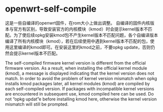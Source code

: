 # openwrt-self-compile
这是一些自编译的openwrt固件，在rom大小上做出调整。
自编译的固件内核版本与官方有区别，导致安装官方的内核模块（kmod）时会提示kernel版本不匹配。为了使后续opkg安装kmod包不产生kernel版本不匹配问题，各个自编译版本编译了所有内核模块（kmod），若在后续使用中遇到kernel版本不匹配的包，使用这里编译的kmod即可。在安装这里的kmod之前，不要opkg update，否则仍然会提示kernel版本不匹配。


The self-compiled firmware kernel version is different from the official firmware version. As a result, when installing the official kernel module (kmod), a message is displayed indicating that the kernel version does not match. In order to avoid the problem of kernel version mismatch when opkg installs kmod packages later, all kernel modules (kmod) are compiled by each self-compiled version. If packages with incompatible kernel versions are encountered in subsequent use, kmod compiled here can be used. Do not “opkg updat”e before installing kmod  here, otherwise the kernel version mismatch will still be prompted.
